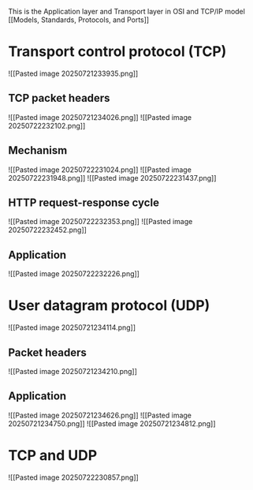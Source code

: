This is the Application layer and Transport layer in OSI and TCP/IP model [[Models, Standards, Protocols, and Ports]]
# Transport control protocol (TCP)
![[Pasted image 20250721233935.png]]
## TCP packet headers
![[Pasted image 20250721234026.png]]
![[Pasted image 20250722232102.png]]
## Mechanism
![[Pasted image 20250722231024.png]]
![[Pasted image 20250722231948.png]]
![[Pasted image 20250722231437.png]]
## HTTP request-response cycle
![[Pasted image 20250722232353.png]]
![[Pasted image 20250722232452.png]]
## Application
![[Pasted image 20250722232226.png]]
# User datagram protocol (UDP)
![[Pasted image 20250721234114.png]]
## Packet headers
![[Pasted image 20250721234210.png]]
## Application
![[Pasted image 20250721234626.png]]
![[Pasted image 20250721234750.png]]
![[Pasted image 20250721234812.png]]
# TCP and UDP
![[Pasted image 20250722230857.png]]